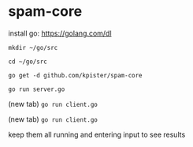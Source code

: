 # spam-core

install go: https://golang.com/dl

`mkdir ~/go/src`

`cd ~/go/src`

`go get -d github.com/kpister/spam-core`

`go run server.go`

(new tab) `go run client.go`

(new tab) `go run client.go`


keep them all running and entering input to see results
